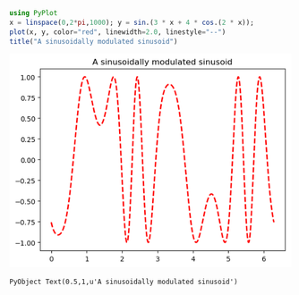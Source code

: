 

```julia
using PyPlot
x = linspace(0,2*pi,1000); y = sin.(3 * x + 4 * cos.(2 * x));
plot(x, y, color="red", linewidth=2.0, linestyle="--")
title("A sinusoidally modulated sinusoid")
```


![png](pyplot_files/pyplot_0_0.png)





    PyObject Text(0.5,1,u'A sinusoidally modulated sinusoid')


